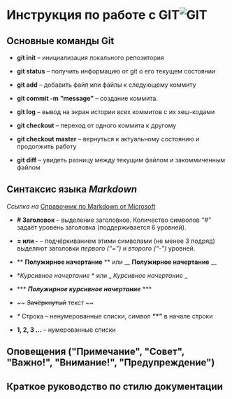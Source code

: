 # Инструкция по работе с GIT![GIT](tl1hxlu6ufwx0kbhpzim.webp) 
## Основные команды Git ##

* **git init** – инициализация локального репозитория

* **git status** – получить информацию от git о его текущем состоянии

* **git add** – добавить файл или файлы к следующему коммиту

* **git commit -m “message”** – создание коммита.

* **git log** – вывод на экран истории всех коммитов с их хеш-кодами

* **git checkout** – переход от одного коммита к другому

* **git checkout master** – вернуться к актуальному состоянию и продолжить работу

* **git diff** – увидеть разницу между текущим файлом и закоммиченным файлом

## Синтаксис языка ***Markdown*** ## 

*Ссылка на*
 [Справочник по Markdown от Microsoft](https://docs.microsoft.com/ru-ru/contribute/markdown-reference) 

* **# Заголовок** – выделение заголовков. Количество символов *“#”* задаёт уровень заголовка  (поддерживается 6 уровней).

* **= или -** – подчёркиванием этими символами (не менее 3 подряд) выделяют заголовки  *первого (“=”)* и *второго (“-”)* уровней.

*  ** **Полужирное начертание** ** или __ __Полужирное начертание__ __

*   **Курсивное начертание* * или _ _Курсивное начертание_ _

* *** ***Полужирное курсивное начертание*** ***

* ~~ ~~Зачёркнутый~~ текст ~~

*  _*_  Строка – ненумерованные списки, символ **“*”** в начале строки

* **1, 2, 3 …** – нумерованные списки

## Оповещения ("Примечание", "Совет", "Важно!", "Внимание!", "Предупреждение")

## Краткое руководство по стилю документации